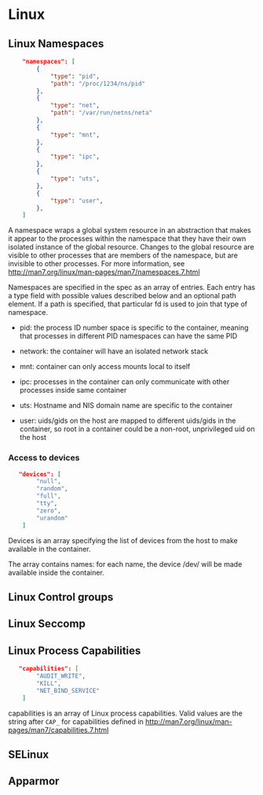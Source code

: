 # Linux

## Linux Namespaces
```json
    "namespaces": [
        {
            "type": "pid",
            "path": "/proc/1234/ns/pid"
        },
        {
            "type": "net",
            "path": "/var/run/netns/neta"
        },
        {
            "type": "mnt",
        },
        {
            "type": "ipc",
        },
        {
            "type": "uts",
        },
        {
            "type": "user",
        },
    ]
```

A namespace wraps a global system resource in an abstraction that makes it appear to the processes within the namespace that they have their own isolated instance of the global resource.  Changes to the global resource are visible to other processes that are members of the namespace, but are invisible to other processes. For more information, see http://man7.org/linux/man-pages/man7/namespaces.7.html

Namespaces are specified in the spec as an array of entries. Each entry has a type field with possible values described below and an optional path element. If a path is specified, that particular fd is used to join that type of namespace.

* pid: the process ID number space is specific to the container, meaning that processes in different PID namespaces can have the same PID

* network: the container will have an isolated network stack

* mnt: container can only access mounts local to itself

* ipc: processes in the container can only communicate with other processes inside same container

* uts: Hostname and NIS domain name are specific to the container

* user: uids/gids on the host are mapped to different uids/gids in the container, so root in a container could be a non-root, unprivileged uid on the host

### Access to devices
```json
   "devices": [
        "null",
        "random",
        "full",
        "tty",
        "zero",
        "urandom"
    ]
```

Devices is an array specifying the list of devices from the host to make available in the container.

The array contains names: for each name, the device /dev/<name> will be made available inside the container.

## Linux Control groups

## Linux Seccomp

## Linux Process Capabilities

```json
   "capabilities": [
        "AUDIT_WRITE",
        "KILL",
        "NET_BIND_SERVICE"
    ]
```

capabilities is an array of Linux process capabilities. Valid values are the string after `CAP_` for capabilities defined in http://man7.org/linux/man-pages/man7/capabilities.7.html

## SELinux

## Apparmor


